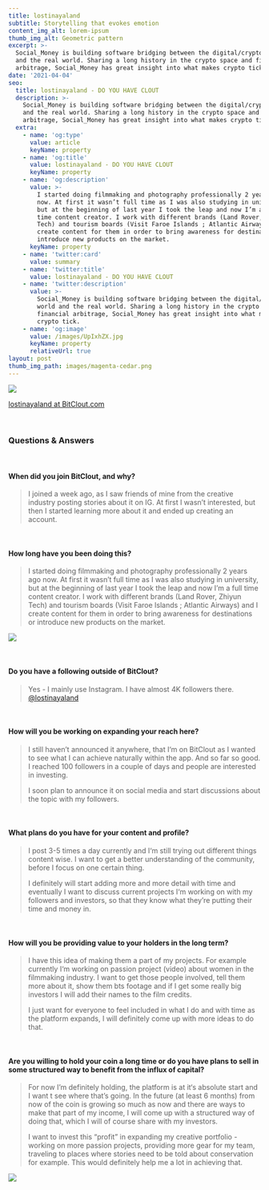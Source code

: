 ```yaml
---
title: lostinayaland
subtitle: Storytelling that evokes emotion
content_img_alt: lorem-ipsum
thumb_img_alt: Geometric pattern
excerpt: >-
  Social_Money is building software bridging between the digital/crypto world
  and the real world. Sharing a long history in the crypto space and financial
  arbitrage, Social_Money has great insight into what makes crypto tick.
date: '2021-04-04'
seo:
  title: lostinayaland - DO YOU HAVE CLOUT
  description: >-
    Social_Money is building software bridging between the digital/crypto world
    and the real world. Sharing a long history in the crypto space and financial
    arbitrage, Social_Money has great insight into what makes crypto tick.
  extra:
    - name: 'og:type'
      value: article
      keyName: property
    - name: 'og:title'
      value: lostinayaland - DO YOU HAVE CLOUT
      keyName: property
    - name: 'og:description'
      value: >-
        I started doing filmmaking and photography professionally 2 years ago
        now. At first it wasn’t full time as I was also studying in university,
        but at the beginning of last year I took the leap and now I’m a full
        time content creator. I work with different brands (Land Rover, Zhiyun
        Tech) and tourism boards (Visit Faroe Islands ; Atlantic Airways) and I
        create content for them in order to bring awareness for destinations or
        introduce new products on the market.
      keyName: property
    - name: 'twitter:card'
      value: summary
    - name: 'twitter:title'
      value: lostinayaland - DO YOU HAVE CLOUT
    - name: 'twitter:description'
      value: >-
        Social_Money is building software bridging between the digital/crypto
        world and the real world. Sharing a long history in the crypto space and
        financial arbitrage, Social_Money has great insight into what makes
        crypto tick.
    - name: 'og:image'
      value: /images/UpIxhZX.jpg
      keyName: property
      relativeUrl: true
layout: post
thumb_img_path: images/magenta-cedar.png
---
```

![](/images/UpIxhZX.jpg)

[lostinayaland at BitClout.com](https://bitclout.com/u/lostinayaland)

<br>

### Questions & Answers

<br>

#### When did you join BitClout, and why?

> I joined a week ago, as I saw friends of mine from the creative industry posting stories about it on IG. At first I wasn’t interested, but then I started learning more about it and ended up creating an account.

<br>

#### How long have you been doing this?

> I started doing filmmaking and photography professionally 2 years ago now. At first it wasn’t full time as I was also studying in university, but at the beginning of last year I took the leap and now I’m a full time content creator. I work with different brands (Land Rover, Zhiyun Tech) and tourism boards (Visit Faroe Islands ; Atlantic Airways) and I create content for them in order to bring awareness for destinations or introduce new products on the market.

![](/images/x6iDuaw.jpg)

<br>

#### Do you have a following outside of BitClout?

> Yes - I mainly use Instagram. I have almost 4K followers there. [@lostinayaland](https://instagram.com/lostinayaland)

<br>

#### How will you be working on expanding your reach here?

> I still haven’t announced it anywhere, that I‘m on BitClout as I wanted to see what I can achieve naturally within the app. And so far so good. I reached 100 followers in a couple of days and people are interested in investing.
>
> I soon plan to announce it on social media and start discussions about the topic with my followers.

<br>

#### What plans do you have for your content and profile?

> I post 3-5 times a day currently and I‘m still trying out different things content wise. I want to get a better understanding of the community, before I focus on one certain thing.
>
> I definitely will start adding more and more detail with time and eventually I want to discuss current projects I‘m working on with my followers and investors, so that they know what they’re putting their time and money in.



<br>

#### How will you be providing value to your holders in the long term?

> I have this idea of making them a part of my projects. For example currently I‘m working on passion project (video) about women in the filmmaking industry. I want to get those people involved, tell them more about it, show them bts footage and if I get some really big investors I will add their names to the film credits.
>
> I just want for everyone to feel included in what I do and with time as the platform expands, I will definitely come up with more ideas to do that.

<br>

#### Are you willing to hold your coin a long time or do you have plans to sell in some structured way to benefit from the influx of capital?

> For now I’m definitely holding, the platform is at it‘s absolute start and I want t see where that’s going. In the future (at least 6 months) from now of the coin is growing so much as now and there are ways to make that part of my income, I will come up with a structured way of doing that, which I will of course share with my investors.
>
> I want to invest this “profit” in expanding my creative portfolio - working on more passion projects, providing more gear for my team, traveling to places where stories need to be told about conservation for example. This would definitely help me a lot in achieving that.

![](/images/DbLo2ei.jpg)